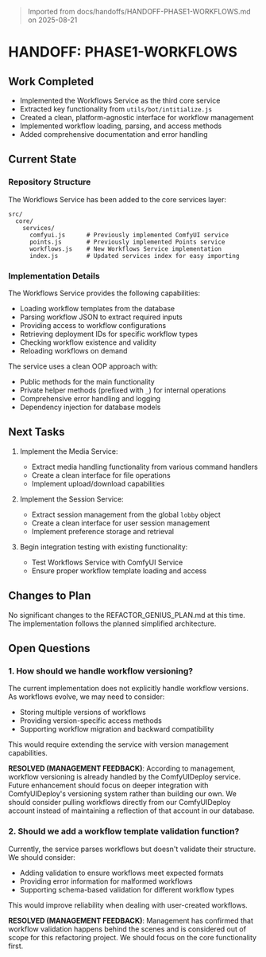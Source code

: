 > Imported from docs/handoffs/HANDOFF-PHASE1-WORKFLOWS.md on 2025-08-21

# HANDOFF: PHASE1-WORKFLOWS

## Work Completed
- Implemented the Workflows Service as the third core service
- Extracted key functionality from `utils/bot/intitialize.js`
- Created a clean, platform-agnostic interface for workflow management
- Implemented workflow loading, parsing, and access methods
- Added comprehensive documentation and error handling

## Current State

### Repository Structure
The Workflows Service has been added to the core services layer:

```
src/
  core/
    services/
      comfyui.js      # Previously implemented ComfyUI service
      points.js       # Previously implemented Points service
      workflows.js    # New Workflows Service implementation
      index.js        # Updated services index for easy importing
```

### Implementation Details

The Workflows Service provides the following capabilities:
- Loading workflow templates from the database
- Parsing workflow JSON to extract required inputs
- Providing access to workflow configurations
- Retrieving deployment IDs for specific workflow types
- Checking workflow existence and validity
- Reloading workflows on demand

The service uses a clean OOP approach with:
- Public methods for the main functionality
- Private helper methods (prefixed with `_`) for internal operations
- Comprehensive error handling and logging
- Dependency injection for database models

## Next Tasks
1. Implement the Media Service:
   - Extract media handling functionality from various command handlers
   - Create a clean interface for file operations
   - Implement upload/download capabilities

2. Implement the Session Service:
   - Extract session management from the global `lobby` object
   - Create a clean interface for user session management
   - Implement preference storage and retrieval

3. Begin integration testing with existing functionality:
   - Test Workflows Service with ComfyUI Service
   - Ensure proper workflow template loading and access

## Changes to Plan
No significant changes to the REFACTOR_GENIUS_PLAN.md at this time. The implementation follows the planned simplified architecture.

## Open Questions

### 1. How should we handle workflow versioning?
The current implementation does not explicitly handle workflow versions. As workflows evolve, we may need to consider:
- Storing multiple versions of workflows
- Providing version-specific access methods
- Supporting workflow migration and backward compatibility

This would require extending the service with version management capabilities.

**RESOLVED (MANAGEMENT FEEDBACK)**: According to management, workflow versioning is already handled by the ComfyUIDeploy service. Future enhancement should focus on deeper integration with ComfyUIDeploy's versioning system rather than building our own. We should consider pulling workflows directly from our ComfyUIDeploy account instead of maintaining a reflection of that account in our database.

### 2. Should we add a workflow template validation function?
Currently, the service parses workflows but doesn't validate their structure. We should consider:
- Adding validation to ensure workflows meet expected formats
- Providing error information for malformed workflows
- Supporting schema-based validation for different workflow types

This would improve reliability when dealing with user-created workflows.

**RESOLVED (MANAGEMENT FEEDBACK)**: Management has confirmed that workflow validation happens behind the scenes and is considered out of scope for this refactoring project. We should focus on the core functionality first. 